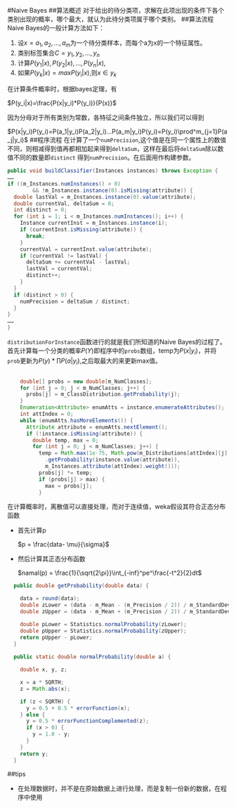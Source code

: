 #Naive Bayes
##算法概述
对于给出的待分类项，求解在此项出现的条件下各个类别出现的概率，哪个最大，就认为此待分类项属于哪个类别。
##算法流程
Naive Bayes的一般计算方法如下：

1. 设$x={a_1,a_2,...,a_m}$为一个待分类样本，而每个a为x的一个特征属性。
2. 类别标签集合$C={y_1,y_2,...,y_n}$
3. 计算$P(y_1|x),P(y_2|x),...,P(y_n|x),$
4. 如果$P(y_k|x)=max{P(y_i|x)}$,则$x\in{y_k}$

在计算条件概率时，根据bayes定理，有

$P(y_i|x)=\frac{P(x|y_i)*P(y_i)}{P(x)}$

因为分母对于所有类别为常数，各特征之间条件独立，所以我们可以得到

$P(x|y_i)P(y_i)=P(a_1|y_i)P(a_2|y_i)...P(a_m|y_i)P(y_i)=P(y_i)\prod^m_{j=1}P(a_j|y_i)$
##程序流程
在计算了一个`numPrecision`,这个值是在同一个属性上的数值不同，则相减得到值再都相加起来得到`deltaSum`，这样在最后将`deltaSum`除以数值不同的数量即`distinct` 得到`numPrecision`。在后面用作构建参数。

```java
public void buildClassifier(Instances instances) throws Exception {
……
if ((m_Instances.numInstances() > 0)
        && !m_Instances.instance(0).isMissing(attribute)) {
  double lastVal = m_Instances.instance(0).value(attribute);
  double currentVal, deltaSum = 0;
  int distinct = 0;
  for (int i = 1; i < m_Instances.numInstances(); i++) {
    Instance currentInst = m_Instances.instance(i);
    if (currentInst.isMissing(attribute)) {
      break;
    }
    currentVal = currentInst.value(attribute);
    if (currentVal != lastVal) {
      deltaSum += currentVal - lastVal;
      lastVal = currentVal;
      distinct++;
    }
  }
  if (distinct > 0) {
    numPrecision = deltaSum / distinct;
  }
}
……
}
```
`distributionForInstance`函数进行的就是我们所知道的Naive Bayes的过程了。首先计算每一个分类的概率$P(Y)$即程序中的`probs`数组，temp为$P(x|y_i)$，并将`prob`更新为$P(y)*\prod{P(a|y_i)}$,之后取最大的来更新max值。

```java

    double[] probs = new double[m_NumClasses];
    for (int j = 0; j < m_NumClasses; j++) {
      probs[j] = m_ClassDistribution.getProbability(j);
    }
    Enumeration<Attribute> enumAtts = instance.enumerateAttributes();
    int attIndex = 0;
    while (enumAtts.hasMoreElements()) {
      Attribute attribute = enumAtts.nextElement();
      if (!instance.isMissing(attribute)) {
        double temp, max = 0;
        for (int j = 0; j < m_NumClasses; j++) {
          temp = Math.max(1e-75, Math.pow(m_Distributions[attIndex][j]
            .getProbability(instance.value(attribute)),
            m_Instances.attribute(attIndex).weight()));
          probs[j] *= temp;
          if (probs[j] > max) {
            max = probs[j];
          }

```

在计算概率时，离散值可以直接处理，而对于连续值，weka假设其符合正态分布函数

* 首先计算p

	$p = \frac{data- \mu}{\sigma}$
	
* 然后计算其正态分布函数
	
	$namal(p) = \frac{1}{\sqrt{2\pi}}\int_{-inf}^pe^\frac{-t^2}{2}dt$


```java
  public double getProbability(double data) {

    data = round(data);
    double zLower = (data - m_Mean - (m_Precision / 2)) / m_StandardDev;
    double zUpper = (data - m_Mean + (m_Precision / 2)) / m_StandardDev;

    double pLower = Statistics.normalProbability(zLower);
    double pUpper = Statistics.normalProbability(zUpper);
    return pUpper - pLower;
  }
  
  public static double normalProbability(double a) {

    double x, y, z;

    x = a * SQRTH;
    z = Math.abs(x);

    if (z < SQRTH) {
      y = 0.5 + 0.5 * errorFunction(x);
    } else {
      y = 0.5 * errorFunctionComplemented(z);
      if (x > 0) {
        y = 1.0 - y;
      }
    }
    return y;
  }
```


##tips
* 在处理数据时，并不是在原始数据上进行处理，而是复制一份新的数据，在程序中使用